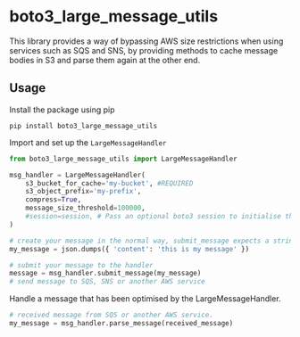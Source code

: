 # boto3_large_message_utils

This library provides a way of bypassing AWS size restrictions when using services such as SQS and SNS, by providing methods to cache message bodies in S3 and parse them again at the other end.

## Usage

Install the package using pip
```shell script
pip install boto3_large_message_utils
```

Import and set up the `LargeMessageHandler`
```python
from boto3_large_message_utils import LargeMessageHandler

msg_handler = LargeMessageHandler(
    s3_bucket_for_cache='my-bucket', #REQUIRED
    s3_object_prefix='my-prefix',
    compress=True,
    message_size_threshold=100000,
    #session=session, # Pass an optional boto3 session to initialise the client from the session
)

# create your message in the normal way, submit_message expects a string
my_message = json.dumps({ 'content': 'this is my message' })

# submit your message to the handler
message = msg_handler.submit_message(my_message)
# send message to SQS, SNS or another AWS service
```

Handle a message that has been optimised by the LargeMessageHandler.
```python
# received message from SQS or another AWS service.
my_message = msg_handler.parse_message(received_message)
```